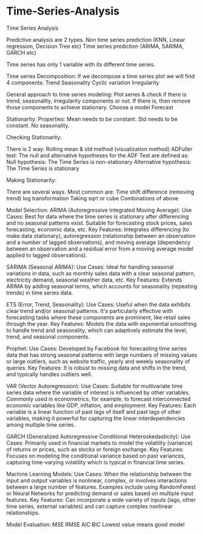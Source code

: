 # Time-Series-Analysis
Time Series Analysis

Predictive analysis are 2 types. 
Non time series prediction
(KNN, Linear regression, Decision Tree etc)
Time series prediction
(ARIMA, SARIMA, GARCH etc)

Time series has only 1 variable with its different time series.

Time series Decomposition:
If we decompose a time series plot we will find 4 components:
Trend
Seasonality
Cyclic variation
Irregularity

General approach to time series modeling:
Plot series & check if  there is trend, seasonality, irregularity components or not.
If there is, then remove those components to achieve stationary.
Choose a model
Forecast

Stationarity:
Properties:
Mean needs to be constant.
Std needs to be constant.
No seasonality.

Checking Stationarity:

There is 2 way:
Rolling mean & std method (visualization method)
 ADFuller test:
    The null and alternative hypotheses for the ADF Test are defined as:
    Null hypothesis: The Time Series is non-stationary
    Alternative hypothesis: The Time Series is stationary



Making Stationarity:
 
There are several ways. Most common are:
 Time shift difference (removing trend)
 log transformation
 Taking sqrt or cube
 Combinations of above

Model Selection:
ARIMA (Autoregressive Integrated Moving Average):
Use Cases: Best for data where the time series is stationary after differencing and no seasonal patterns exist. Suitable for forecasting stock prices, sales forecasting, economic data, etc.
Key Features: Integrates differencing (to make data stationary), autoregression (relationship between an observation and a number of lagged observations), and moving average (dependency between an observation and a residual error from a moving average model applied to lagged observations).

SARIMA (Seasonal ARIMA):
Use Cases: Ideal for handling seasonal variations in data, such as monthly sales data with a clear seasonal pattern, electricity demand, seasonal weather data, etc.
Key Features: Extends ARIMA by adding seasonal terms, which accounts for seasonality (repeating trends) in time series data.

ETS (Error, Trend, Seasonality):
Use Cases: Useful when the data exhibits clear trend and/or seasonal patterns. It's particularly effective with forecasting tasks where these components are prominent, like retail sales through the year.
Key Features: Models the data with exponential smoothing to handle trend and seasonality, which can adaptively estimate the level, trend, and seasonal components.

Prophet:
Use Cases: Developed by Facebook for forecasting time series data that has strong seasonal patterns with large numbers of missing values or large outliers, such as website traffic, yearly and weekly seasonality of queries.
Key Features: It is robust to missing data and shifts in the trend, and typically handles outliers well.

VAR (Vector Autoregression):
Use Cases: Suitable for multivariate time series data where the variable of interest is influenced by other variables. Commonly used in econometrics, for example, to forecast interconnected economic variables like GDP, inflation, and employment.
Key Features: Each variable is a linear function of past lags of itself and past lags of other variables, making it powerful for capturing the linear interdependencies among multiple time series.

GARCH (Generalized Autoregressive Conditional Heteroskedasticity):
Use Cases: Primarily used in financial markets to model the volatility (variance) of returns or prices, such as stocks or foreign exchange.
Key Features: Focuses on modeling the conditional variance based on past variances, capturing time-varying volatility which is typical in financial time series.

Machine Learning Models:
Use Cases: When the relationship between the input and output variables is nonlinear, complex, or involves interactions between a large number of features. Examples include using RandomForest or Neural Networks for predicting demand or sales based on multiple input features.
Key Features: Can incorporate a wide variety of inputs (lags, other time series, external variables) and can capture complex nonlinear relationships.

Model Evaluation:
MSE
RMSE
AIC
BIC
Lowest value means good model
